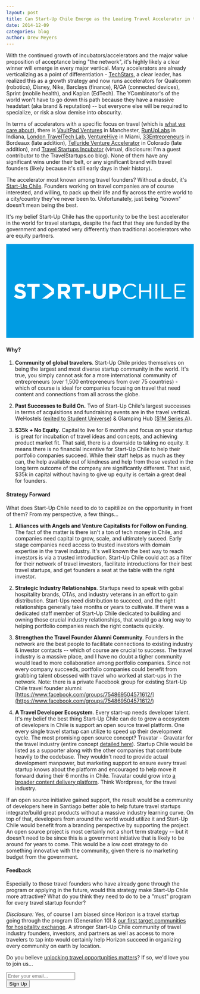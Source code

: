 ```yaml
---
layout: post
title: Can Start-Up Chile Emerge as the Leading Travel Accelerator in the World?
date: 2014-12-09
categories: blog
author: Drew Meyers
---
```

With the continued growth of incubators/accelerators and the major value proposition of acceptance being "the network", it's highly likely a clear winner will emerge in every major vertical. Many accelerators are already verticalizing as a point of differentiation - [TechStars](http://www.techstars.com), a clear leader, has realized this as a growth strategy and now runs accelerators for Qualcomm (robotics), Disney, Nike, Barclays (finance), R/GA (connected devices), Sprint (mobile health), and Kaplan (EdTech). The YCombinator's of the world won't have to go down this path because they have a massive headstart (aka brand & reputation) -- but everyone else will be required to specialize, or risk a slow demise into obscurity.

In terms of accelerators with a specific focus on travel (which is [what we care about](http://www.horizonapp.co/blog/why-increasing-global-travel-opportunities-matters/)), there is [VaultPad Ventures](http://vaultpadventures.com/) in Manchester, [RunUpLabs](http://runuplabs.com/) in Indiana, [London TravelTech Lab](http://www.thetrampery.com/traveltechlab/), [VentureHive](http://miami.venturehive.co/) in Miami, [33Entrepreneurs](http://33entrepreneurs.net/) in Bordeaux (late addition), [Telluride Venture Accelerator](http://www.tellurideva.com/) in Colorado (late addition), and [Travel Startups Incubator](http://www.TravelStartups.co) (virtual, disclosure: I'm a guest contributor to the TravelStartups.co blog). None of them have any significant wins under their belt, or any significant brand with travel founders (likely because it's still early days in their history).

The accelerator most known among travel founders? Without a doubt, it's [Start-Up Chile](http://www.startupchile.org). Founders working on travel companies are of course interested, and willing, to pack up their life and fly across the entire world to a city/country they've never been to. Unfortunately, just being "known" doesn't mean being the best.

It's my belief Start-Up Chile has the opportunity to be the best accelerator in the world for travel startups, despite the fact that they are funded by the government and operated very differently than traditional accelerators who are equity partners.

![](/assets/2014-07-07-startup-chile-journey-gen-10-sup-logo.png)

#### Why? ####

1. <strong>Community of global travelers</strong>. Start-Up Chile prides themselves on being the largest and most diverse startup community in the world. It's true, you simply cannot ask for a more international community of entrepreneurs (over 1,500 entrepreneurs from over 75 countries) - which of course is ideal for companies focusing on travel that need content and connections from all across the globe.

2. <strong>Past Successes to Build On.</strong> Two of Start-Up Chile's largest successes in terms of acquisitions and fundraising events are in the travel vertical. WeHostels ([exited to Student Universe](http://blog.wehostels.com/wehostels-is-joining-the-studentuniverse-family/)) & Glamping Hub ([$1M Series A](http://www.startupchile.org/glamping-hub-secures-series-a-investment-from-axon-partners-group/)).

3. <strong>$35k + No Equity</strong>. Capital to live for 6 months and focus on your startup is great for incubation of travel ideas and concepts, and achieving product market fit. That said, there is a downside to taking no equity. It means there is no financial incentive for Start-Up Chile to help their portfolio companies succeed. While their staff helps as much as they can, the help available out of kindness and help from those vested in the long term outcome of the company are significantly different. That said, $35k in capital without having to give up equity is certain a great deal for founders.

#### Strategy Forward ####

What does Start-Up Chile need to do to capitilize on the opportunity in front of them? From my perspective, a few things...

1. <strong>Alliances with Angels and Venture Capitalists for Follow on Funding</strong>. The fact of the matter is there isn't a ton of tech money in Chile, and companies need capital to grow, scale, and ultimately suceed. Early stage companies need access to trusted investors with domain expertise in the travel industry. It's well known the best way to reach investors is via a trusted introduction. Start-Up Chile could act as a filter for their network of travel investors, facilitate introductions for their best travel startups, and get founders a seat at the table with the right investor.

2. <strong>Strategic Industry Relationships</strong>. Startups need to speak with gobal hospitality brands, OTAs, and industry veterans in an effort to gain distribution. Start-Ups need distribution to succeed, and the right relationships generally take months or years to cultivate. If there was a dedicated staff member of Start-Up Chile dedicated to building and owning those crucial industry relationships, that would go a long way to helping portfolio companies reach the right contacts quickly.

3. <strong>Strengthen the Travel Founder Alumni Community</strong>. Founders in the network are the best people to facilitate connections to existing industry & investor contacts -- which of course are crucial to success. The travel industry is a massive place, and I have no doubt a tigher community would lead to more collaboration among portfolio companies. Since not every company succeeds, portfolio companies could benefit from grabbing talent obsessed with travel who worked at start-ups in the network. Note: there is a private Facebook group for existing Start-Up Chile travel founder alumni: [https://www.facebook.com/groups/754869504571612/](https://www.facebook.com/groups/754869504571612/)

4. <strong>A Travel Developer Ecosystem</strong>. Every start-up needs developer talent. It's my belief the best thing Start-Up Chile can do to grow a ecosystem of developers in Chile is support an open source travel platform. One every single travel startup can utilize to speed up their development cycle. The most promising open source concept? Travatar - Gravatar for the travel industry (entire concept [detailed here](http://www.travelstartups.co/travatar-a-travel-business-idea-for-the-taking/)). Startup Chile would be listed as a supporter along with the other companies that contribute heavily to the codebase. They wouldn't need to provide actual development manpower, but marketing support to ensure every travel startup knows about the platform and encouraged to help move it forward during their 6 months in Chile. Travatar could grow into [a broader content delivery platform](http://www.travelstartups.co/the-starting-point-to-real-time-travel-advice-a-location-based-content-delivery-platform/). Think Wordpress, for the travel industry. 

If an open source initiative gained support, the result would be a community of developers here in Santiago better able to help future travel startups integrate/build great products without a massive industry learning curve. On top of that, developers from around the world would utilize it and Start-Up Chile would benefit from a branding perspective by supporting the project. An open source project is most certainly not a short term strategy -- but it doesn't need to be since this is a government initiative that is likely to be around for years to come. This would be a low cost strategy to do something innovative with the community, given there is no marketing budget from the government.

#### Feedback ####

Especially to those travel founders who have already gone through the program or applying in the future, would this strategy make Start-Up Chile more attractive? What do you think they need to do to be a "must" program for every travel startup founder?

<em>Disclosure:</em> Yes, of course I am biased since Horizon is a travel startup going through the program (Generation 10) & [our first target communities for hospitality exchange](http://www.horizonapp.co/startup-chile). A stronger Start-Up Chile community of travel industry founders, investors, and partners as well as access to more travelers to tap into would certainly help Horizon succeed in organizing every community on earth by location. 

Do you believe [unlocking travel opportunities matters](http://www.horizonapp.co/blog/why-increasing-global-travel-opportunities-matters/)? If so, we'd love you to join us...

<!-- Begin MailChimp Signup Form -->
<div id="mc_embed_signup">
<form action="http://willmoyer.us2.list-manage.com/subscribe/post?u=69a898a29bc2e6a0ae2a83cd9&amp;id=835d9a226b" method="post" id="mc-embedded-subscribe-form" name="mc-embedded-subscribe-form" class="validate" target="_blank" novalidate>
  
<div class="mc-field-group">
  <div class="grid grid--tight">
    <div class="grid__item one-whole desk-two-thirds">
      <input type="email" value="" name="EMAIL" class="required email input-text margin-b" id="mce-EMAIL" placeholder="Enter your email...">
    </div>
    <div class="grid__item one-whole desk-one-third">
      <input type="submit" value="Sign Up" name="subscribe" id="mc-embedded-subscribe" class="button btn btn--full margin-b">
      <input type="hidden" name="FILTER" id="FILTER" value="BlogPost" />
    </div>
  </div><!-- end grid -->
</div>
<div id="mce-responses" class="clear">
 <div class="response" id="mce-error-response" style="display:none"></div>
 <div class="response" id="mce-success-response" style="display:none"></div>
</div>    <!-- real people should not fill this in and expect good things - do not remove this or risk form bot signups-->
 <div style="position: absolute; left: -5000px;"><input type="text" name="b_69a898a29bc2e6a0ae2a83cd9_835d9a226b" tabindex="-1" value=""></div>
    
</form>
</div>
  
 <!--End mc_embed_signup--> 